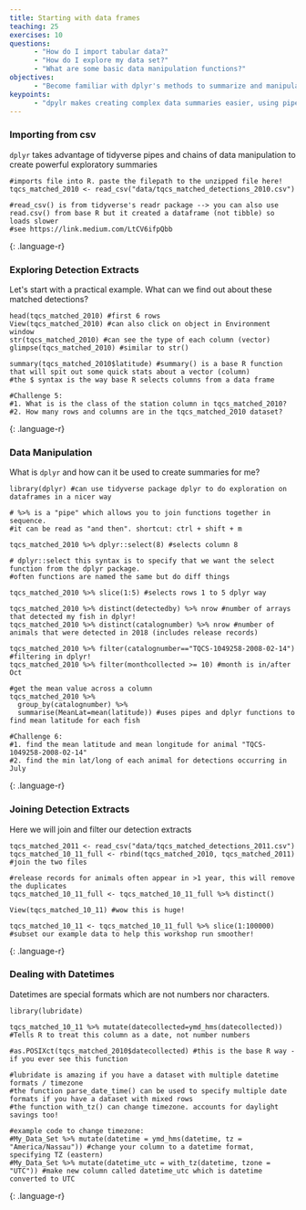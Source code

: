 ```yaml
---
title: Starting with data frames
teaching: 25
exercises: 10
questions:
      - "How do I import tabular data?"
	  - "How do I explore my data set?"
	  - "What are some basic data manipulation functions?"
objectives:
      - "Become familiar with dplyr's methods to summarize and manipulate data"
keypoints:
      - "dpylr makes creating complex data summaries easier, using pipes"
---
```



### Importing from csv

`dplyr` takes advantage of tidyverse pipes and chains of data manipulation to create powerful exploratory summaries

~~~
#imports file into R. paste the filepath to the unzipped file here!
tqcs_matched_2010 <- read_csv("data/tqcs_matched_detections_2010.csv") 

#read_csv() is from tidyverse's readr package --> you can also use read.csv() from base R but it created a dataframe (not tibble) so loads slower
#see https://link.medium.com/LtCV6ifpQbb 
~~~
{: .language-r}


### Exploring Detection Extracts

Let's start with a practical example. What can we find out about these matched detections?
~~~
head(tqcs_matched_2010) #first 6 rows
View(tqcs_matched_2010) #can also click on object in Environment window
str(tqcs_matched_2010) #can see the type of each column (vector)
glimpse(tqcs_matched_2010) #similar to str()

summary(tqcs_matched_2010$latitude) #summary() is a base R function that will spit out some quick stats about a vector (column)
#the $ syntax is the way base R selects columns from a data frame

#Challenge 5: 
#1. What is is the class of the station column in tqcs_matched_2010?
#2. How many rows and columns are in the tqcs_matched_2010 dataset?
~~~
{: .language-r}

### Data Manipulation

What is `dplyr` and how can it be used to create summaries for me?
~~~
library(dplyr) #can use tidyverse package dplyr to do exploration on dataframes in a nicer way

# %>% is a "pipe" which allows you to join functions together in sequence. 
#it can be read as "and then". shortcut: ctrl + shift + m

tqcs_matched_2010 %>% dplyr::select(8) #selects column 8

# dplyr::select this syntax is to specify that we want the select function from the dplyr package. 
#often functions are named the same but do diff things

tqcs_matched_2010 %>% slice(1:5) #selects rows 1 to 5 dplyr way

tqcs_matched_2010 %>% distinct(detectedby) %>% nrow #number of arrays that detected my fish in dplyr!
tqcs_matched_2010 %>% distinct(catalognumber) %>% nrow #number of animals that were detected in 2018 (includes release records)

tqcs_matched_2010 %>% filter(catalognumber=="TQCS-1049258-2008-02-14") #filtering in dplyr!
tqcs_matched_2010 %>% filter(monthcollected >= 10) #month is in/after Oct

#get the mean value across a column
tqcs_matched_2010 %>%
  group_by(catalognumber) %>%
  summarise(MeanLat=mean(latitude)) #uses pipes and dplyr functions to find mean latitude for each fish

#Challenge 6: 
#1. find the mean latitude and mean longitude for animal "TQCS-1049258-2008-02-14"
#2. find the min lat/long of each animal for detections occurring in July
~~~
{: .language-r}


### Joining Detection Extracts
Here we will join and filter our detection extracts
~~~
tqcs_matched_2011 <- read_csv("data/tqcs_matched_detections_2011.csv")
tqcs_matched_10_11_full <- rbind(tqcs_matched_2010, tqcs_matched_2011) #join the two files

#release records for animals often appear in >1 year, this will remove the duplicates
tqcs_matched_10_11_full <- tqcs_matched_10_11_full %>% distinct() 

View(tqcs_matched_10_11) #wow this is huge!

tqcs_matched_10_11 <- tqcs_matched_10_11_full %>% slice(1:100000) #subset our example data to help this workshop run smoother!

~~~
{: .language-r}


### Dealing with Datetimes
Datetimes are special formats which are not numbers nor characters.
~~~
library(lubridate) 

tqcs_matched_10_11 %>% mutate(datecollected=ymd_hms(datecollected)) #Tells R to treat this column as a date, not number numbers

#as.POSIXct(tqcs_matched_2010$datecollected) #this is the base R way - if you ever see this function

#lubridate is amazing if you have a dataset with multiple datetime formats / timezone
#the function parse_date_time() can be used to specify multiple date formats if you have a dataset with mixed rows
#the function with_tz() can change timezone. accounts for daylight savings too!

#example code to change timezone:
#My_Data_Set %>% mutate(datetime = ymd_hms(datetime, tz = "America/Nassau")) #change your column to a datetime format, specifying TZ (eastern)
#My_Data_Set %>% mutate(datetime_utc = with_tz(datetime, tzone = "UTC")) #make new column called datetime_utc which is datetime converted to UTC

~~~
{: .language-r}

